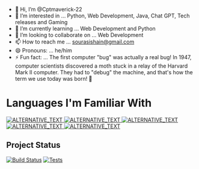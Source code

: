 - 👋 Hi, I’m @Cptmaverick-22
- 👀 I’m interested in ... Python, Web Development, Java, Chat GPT, Tech releases and Gaming
- 🌱 I’m currently learning ... Web Development and Python
- 💞️ I’m looking to collaborate on ... Web Development
- 📫 How to reach me ... sourasishain@gmail.com
- 😄 Pronouns: ... he/him
- ⚡ Fun fact: ... The first computer "bug" was actually a real bug! In 1947, computer scientists discovered a moth stuck in a relay of the Harvard Mark II computer. They had to "debug" the machine, and that's how the term we use today was born! 🐛

# Languages I'm Familiar With

<a href="TARGET_LINK">
    <img alt="ALTERNATIVE_TEXT" src="https://img.shields.io/badge/MySQL-005C84?style=for-the-badge&logo=mysql&logoColor=white" />
</a>

<a href="TARGET_LINK">
    <img alt="ALTERNATIVE_TEXT" src="https://img.shields.io/badge/Oracle-F80000?style=for-the-badge&logo=Oracle&logoColor=white" />
</a>

<a href="TARGET_LINK">
    <img alt="ALTERNATIVE_TEXT" src="https://img.shields.io/badge/Jupyter-F37626.svg?&style=for-the-badge&logo=Jupyter&logoColor=white" />
</a>

<a href="TARGET_LINK">
    <img alt="ALTERNATIVE_TEXT" src="https://img.shields.io/badge/C-00599C?style=for-the-badge&logo=c&logoColor=white" />
</a>

<a href="TARGET_LINK">
    <img alt="ALTERNATIVE_TEXT" src="https://img.shields.io/badge/HTML5-E34F26?style=for-the-badge&logo=html5&logoColor=white" />
</a>


## Project Status

[![Build Status](https://img.shields.io/badge/HTML5-E34F26?style=for-the-badge&logo=html5&logoColor=white)](https://example.com/build-status)
[![Tests](https://img.shields.io/badge/tests-passing-brightgreen)](https://example.com/test-status)
<!---
Cptmaverick-22/Cptmaverick-22 is a ✨ special ✨ repository because its `README.md` (this file) appears on your GitHub profile.
You can click the Preview link to take a look at your changes.
--->

